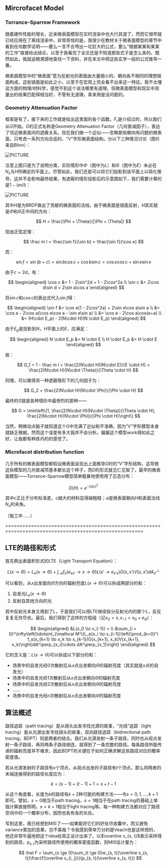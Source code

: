 ## Mircrofacet Model

### Torrance-Sparrow Framework

随着硬件性能的增长，近来微表面模型在实时渲染中也大行其道了，然而它很早就已经应用在了离线渲染中。非常奇怪的是，我很少在教材关于微表面模型的章节中看到任何数学证明——要么一言不合甩出一坨巨大的公式，要么“根据某某和某某的工作”直接给出结论，以至于我看完了全文还是不知道那些式子是怎么来的。既然如此，我就追根溯源地查找一下资料，并在本文中把这些玄学一般的公式推导一番。

微表面模型中的“微表面”意为反射光的表面由大量细小的、朝向各不相同的理想镜面构成，这些镜面是如此之小，以至于在宏观上完全看不出来这一特征。我不太懂这方面的物理/材料学，感觉不到这个说法哪里有道理，但微表面模型和现实中测量出的结果匹配得相当好，不管有无道理，拿来用是没问题的。

### Geometry Attenuation Factor

框架是有了，接下来的工作就是给出这里面的各个函数。$F_r$是介绍过的，所以我们从$G$开始。$G$的正式名称是Geometry Attenuation Factor（几何衰减因子），表达了邻近微表面间的遮蔽关系。现在我们做一个近似——忽略那些朝向有问题的微表面，只考虑一系列方向合适的、“V”字形微表面结构，分以下三种情况讨论（图片来自Blinn）：

![PICTURE]({{site.url}}/postpics/Atrc/2018_10_25_GeometryFactor.png)

注意上图只是为了说明分类，实际情形中$\Phi$（图中为$L$）和$\Theta$（图中为$E$）未必在$N_x$与$H$所确定的平面上。尽管如此，我们还是可以将它们投影到该平面上以简化推导，这并不会影响最终结果。有遮蔽的情形投影后的示意图如下，我们需要计算的是$1 - (m/l)$：

![PICTURE]({{site.url}}/postpics/Atrc/2018_10_25_GeometryFactorFirstCase.png)

其中$H$是为BRDF做出了贡献的微表面的法线。由于微表面是镜面反射，$H$其实就是$\Phi$和$\Theta$正中间的方向：

$$
H = \frac{\Phi + \Theta}{|\Phi + \Theta|}
$$

现由正弦定理：

$$
\frac m l = \frac{\sin f}{\sin b} = \frac{\sin f}{\cos e}
$$

而：

$$
\sin f = \sin(b+c) = \sin b\cos c + \cos b\sin c = \cos e\cos c + \sin e\sin e
$$

由于$c = 2d$，有：

$$
\begin{aligned}
	\cos c &= 1 - 2\sin^2d = 1 - 2\cos^2a \\
	\sin c &= 2\cos d\sin d = 2\sin a\cos a
\end{aligned}
$$

将$\sin c$和$\cos c$的表达式代入$\sin f$得：

$$
\begin{aligned}
	\sin f
	&= \cos e(1 - 2\cos^2a) + 2\sin e\cos a\sin a \\
	&= \cos e - 2\cos a(\cos e\cos a - \sin e\sin a) \\
	&= \cos e - 2\cos a\cos(e+a) \\
	&= (H\cdot E_p) - 2(N\cdot H)(N \cdot E_p)
\end{aligned}
$$

由于$E_p$是投影到$N，H$平面上的$E$，应满足：

$$
\begin{aligned}
	N \cdot E_p &= N \cdot E \\
	H \cdot E_p &= H \cdot E
\end{aligned}
$$

故：

$$
G_1 = 1 - \frac m l = \frac{2(N\cdot H)(N\cdot E)}{E \cdot H} = \frac{2(N\cdot H)(N\cdot \Theta)}{\Theta \cdot H}
$$

同理，可以推得另一种遮蔽情形下的几何因子为：

$$
G_2 = \frac{2(N\cdot H)(N\cdot \Phi)}{\Phi \cdot H}
$$

最终的$G$就是各种情形中最惨烈的那种——

$$
G = \min\left\{1, \frac{2(N\cdot H)(N\cdot \Theta)}{\Theta \cdot H}, \frac{2(N\cdot H)(N\cdot \Phi)}{\Phi \cdot H}\right\}
$$

当然，稍微动点脑子就知道这个$G$中充满了近似和不准确，因为“V”字形模型本身就缺乏根据，然而这个误差有多大我并不会分析。偏偏这个模型work得如此之好，让我都有种炼丹的的感觉了。

### Microfacet distribution function

几乎所有的微表面模型都假设微表面呈现出上面推导$G$时的“V”字形结构，这导致这些模型的几何衰减项基本都长这个样子，而$D$的形式就见仁见智了。最早的微表面模型——Torrance-Sparrow模型简单粗暴地使用用了正态分布：

$$
D(H) = e^{-(\alpha c)^2}
$$

其中$c$正比于分布标准差，$c$越大的材料显得越粗糙；$\alpha$是微表面朝向$H$和表面法线$N_x$的夹角。

（施工中……）

======================================================================================================

## LTE的路径和形式

首先祭出表面积形式的LTE（Light Transport Equation）：

$$
L(x \to \Theta) = L_e(x \to \Theta) + \int_{\mathcal M}f_s(e_{xx'} \to x \to \Theta)L(x' \to e_{x'x})G(x, x')V(x, x')dA^\perp_{x'}
$$

可以看到，从$x$出发面向$\Theta$方向的辐射亮度$L(x \to \Theta)$可以拆成两部分的和：

1. 自发光$L_e(x \to \Theta)$
2. 反射自其他方向的光

其中反射光本身又用到了$L$，于是我们可以用LTE继续拆分反射光内的那个$L$，反反复复无穷尽也。最后，我们得到了这样的方程组（记$x_0 = x, x_{-1} = x_0 + e_\Theta$）：

$$
\begin{aligned}
    &L(x_0 \to x_{-1}) = \\
    &\sum_{i = 0}^\infty\left(\idotsint_{\mathcal M^i}L_e(x_i \to x_{i-1})\left(\prod_{k=0}^i f_s(x_{k+1} \to x_k \to x_{k-1})G(x_{k+1}, x_k)V(x_{k+1}, x_k)\right)dA^\perp_{x_i}\cdots dA^\perp_{x_1}\right)
\end{aligned}
$$

它的含义是：$L(x \to \Theta)$可以拆成以下部分的和：

- 场景中的自发光经$0$次散射后从$x$点出发朝向$\Theta$的辐射亮度（其实就是$x$点的自发光）
- 场景中的自发光经$1$次散射后从$x$点出发朝向$\Theta$的辐射亮度
- 场景中的自发光经$2$次散射后从$x$点出发朝向$\Theta$的辐射亮度
- ……
- 场景中的自发光经$n$次散射后从$x$点出发朝向$\Theta$的辐射亮度

## 算法概述

路径追踪（path tracing）是从镜头出发寻找光源的故事，“光线”追踪（light tracing）是从光源出发寻找镜头的故事，双向路径追踪（bidirectional path tracing，BDPT）则是两者的结合。我们从光源发射一条子路径，同时也从视点发射一条子路径，再将两条子路径相连，就得到了一条完整的路径。每条路径所能传递的辐射亮度并不难求，因此BDPT的关键在于如何正确求解这些路径对应的概率密度值。

若从光源发射的子路径有$s$个顶点，从视点出发的子路径有$t$个顶点，那么将两者的末端连接得到的路径长度应为：

$$
k = (s - 1) + (t - 1) + 1 = s + t - 1
$$

从这个角度看，长度为$k$的路径有$k+2$种可能的构建方法——令$s = 0, 1, \ldots, k+1$即可。譬如，$s = 0$相当于path tracing，$s = 1$相当于在path tracing的基础上单独计算直接照明，$s = k+1$相当于light tracing等。每一种构建方法都对应了路径空间中的一个概率分布，因而也各有各的长处。

写到这里，我已经想到MIS了——如果能将它们的好处尽收囊中，而又避免variance累加的恶果，岂不美哉？令我感到荣幸万分的是Veach也是这样想的，他还非常牛逼地把这个idea给真正设计出来了。以$\overline x_{x, t}$表示采样得到的路径，$p_{s, t}$为采样路径所使用的概率密度函数，则MIS估计量为：

$$
\hat F = \sum_{s \ge 0}\sum_{t \ge 0}w_{s, t}(\overline x_{s, t})\frac{f(\overline x_{i, j})}{p_{s, t}(\overline x_{s, t})}
$$
